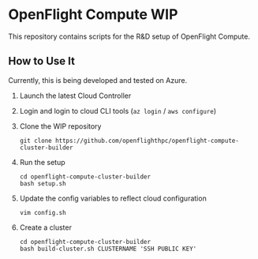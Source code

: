 # OpenFlight Compute WIP

This repository contains scripts for the R&D setup of OpenFlight Compute.

## How to Use It

Currently, this is being developed and tested on Azure.

1. Launch the latest Cloud Controller

2. Login and login to cloud CLI tools (`az login` / `aws configure`)

3. Clone the WIP repository

    ```
    git clone https://github.com/openflighthpc/openflight-compute-cluster-builder
    ```

4. Run the setup

    ```
    cd openflight-compute-cluster-builder
    bash setup.sh
    ```

5. Update the config variables to reflect cloud configuration

   ```
   vim config.sh
   ```

5. Create a cluster

    ```
    cd openflight-compute-cluster-builder
    bash build-cluster.sh CLUSTERNAME 'SSH PUBLIC KEY'
    ```

